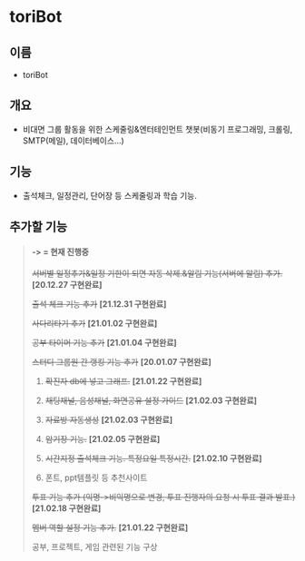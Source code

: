 # toriBot
## 이름
- toriBot
## 개요
- 비대면 그룹 활동을 위한 스케줄링&엔터테인먼트 챗봇(비동기 프로그래밍, 크롤링, SMTP(메일), 데이터베이스...)
## 기능
- 출석체크, 일정관리, 단어장 등 스케줄링과 학습 기능.

## 추가할 기능
>#### -> = 현재 진행중
>~~서버별 일정추가&일정 기한이 되면 자동 삭제.&알림 기능(서버에 알림) 추가.~~  **[20.12.27 구현완료]**
>
>~~출석 체크 기능 추가~~ **[21.12.31 구현완료]**
>
>
>~~사다리타기 추가~~ **[21.01.02 구현완료]**
>
>
>
>~~공부 타이머 기능 추가~~ **[21.01.04 구현완료]**
>
>~~스터디 그룹원 간 랭킹 기능 추가~~ **[20.01.07 구현완료]**
>1. ~~확진자 db에 넣고 그래프.~~ **[21.01.22 구현완료]**
>
>2. ~~채팅채널, 음성채널, 화면공유 설정 가이드~~ **[21.02.03 구현완료]**
>3. ~~자료방 자동생성~~ **[21.02.03 구현완료]**
>4. ~~암기장 기능.~~ **[21.02.05 구현완료]**
>5. ~~시간지정 출석체크 기능. 특정요일 특정시간.~~ **[21.02.10 구현완료]**
>6. 폰트, ppt템플릿 등 추천사이트
>
>~~투표 기능 추가 (익명->비익명으로 변경, 투표 진행자의 요청 시 투표 결과 발표.)~~ **[21.02.18 구현완료]**
>
>~~멤버 역할 설정 기능 추가.~~ **[21.01.22 구현완료]**
>
>
>공부, 프로젝트, 게임 관련된 기능 구상